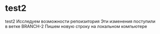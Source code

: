 # test2
test2
Исследуем возможности репоизитория
Эти изменения поступили в ветке BRANCH-2
Пишем новую строку на локальном компьютере
